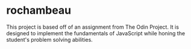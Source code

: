 # rochambeau
This project is based off of an assignment from The Odin Project.  It is designed to implement the fundamentals of JavaScript while honing the student's problem solving abilities.